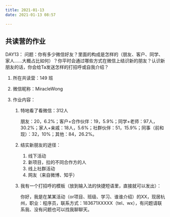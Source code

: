 ```yaml
---
title: 2021-01-13
date: 2021-01-13 08:57

---
```


## 共读营的作业  

DAY13：
问题：你有多少微信好友？里面的构成是怎样的（朋友、客户、同学、家人……大概占比如何）？你平时会通过哪些方式在微信上结识新的朋友？认识新朋友的话，你会给Ta发送怎样的打招呼或自我介绍？

1. 所在共读营：149 班

2. 微信昵称：MiracleWong

3. 作业内容：

   1. 特地看了看微信：312人

      朋友：20，6.2%；客户+合作伙伴：19，5.9%；同学+老师：97人，30.2%；家人+亲戚：18人，5.6%；社群伙伴：51，15.9%；同事（前和现）：32，10%；其他：84，26.2%。

   2. 结实新朋友的途径：

      1. 线下活动
      2. 新项目，拉的不同合作方的人
      3. 线上社群活动
      4. 网友（来自微博、知乎）

   3. 我有一个打招呼的模板（放到输入法的快捷短语里，直接就可以发出）：

      你好，我是在某某活动（or项目、班级、学习、谁谁介绍）的XX，现居杭州，职业：程序员，联系方式：183671XXXXX（tel、wx），有问题请联系我、没有问题也可以找我聊聊天。